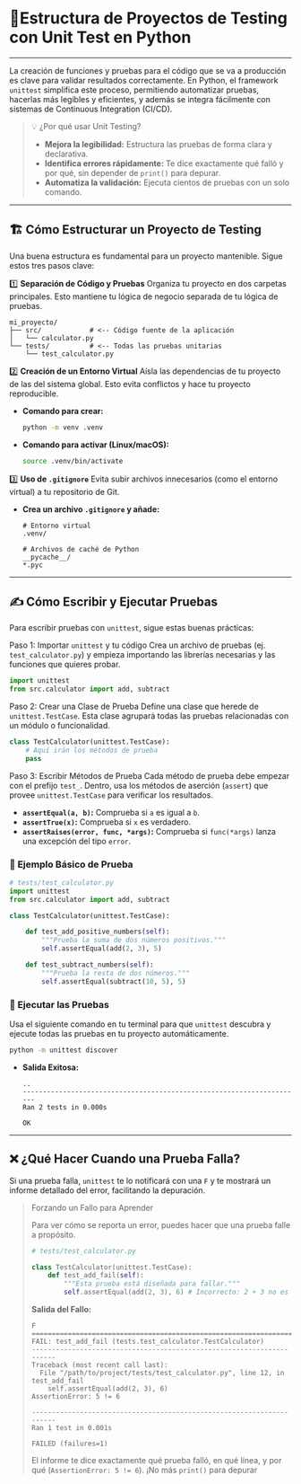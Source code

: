 # 🧪**Estructura de Proyectos de Testing con Unit Test en Python**

---

La creación de funciones y pruebas para el código que se va a producción es clave para validar resultados correctamente. En Python, el framework `unittest` simplifica este proceso, permitiendo automatizar pruebas, hacerlas más legibles y eficientes, y además se integra fácilmente con sistemas de Continuous Integration (CI/CD).

> 💡 ¿Por qué usar Unit Testing?
>
> * **Mejora la legibilidad:** Estructura las pruebas de forma clara y declarativa.
> * **Identifica errores rápidamente:** Te dice exactamente qué falló y por qué, sin depender de `print()` para depurar.
> * **Automatiza la validación:** Ejecuta cientos de pruebas con un solo comando.

---

## 🏗️ Cómo Estructurar un Proyecto de Testing

Una buena estructura es fundamental para un proyecto mantenible. Sigue estos tres pasos clave:

1️⃣ **Separación de Código y Pruebas**
Organiza tu proyecto en dos carpetas principales. Esto mantiene tu lógica de negocio separada de tu lógica de pruebas.

```
mi_proyecto/
├── src/            # <-- Código fuente de la aplicación
│   └── calculator.py
└── tests/          # <-- Todas las pruebas unitarias
    └── test_calculator.py

```

2️⃣ **Creación de un Entorno Virtual**
Aísla las dependencias de tu proyecto de las del sistema global. Esto evita conflictos y hace tu proyecto reproducible.

* **Comando para crear:**
  ```bash
  python -m venv .venv

  ```
* **Comando para activar (Linux/macOS):**
  ```bash
  source .venv/bin/activate

  ```

3️⃣ **Uso de `.gitignore`**
Evita subir archivos innecesarios (como el entorno virtual) a tu repositorio de Git.

* **Crea un archivo `.gitignore` y añade:**
  ```
  # Entorno virtual
  .venv/

  # Archivos de caché de Python
  __pycache__/
  *.pyc

  ```

---

## ✍️ Cómo Escribir y Ejecutar Pruebas

Para escribir pruebas con `unittest`, sigue estas buenas prácticas:

Paso 1: Importar `unittest` y tu código
Crea un archivo de pruebas (ej. `test_calculator.py`) y empieza importando las librerías necesarias y las funciones que quieres probar.

```python
import unittest
from src.calculator import add, subtract

```

Paso 2: Crear una Clase de Prueba
Define una clase que herede de `unittest.TestCase`. Esta clase agrupará todas las pruebas relacionadas con un módulo o funcionalidad.

```python
class TestCalculator(unittest.TestCase):
    # Aquí irán los métodos de prueba
    pass

```

Paso 3: Escribir Métodos de Prueba
Cada método de prueba debe empezar con el prefijo `test_`. Dentro, usa los métodos de aserción (`assert`) que provee `unittest.TestCase` para verificar los resultados.

* **`assertEqual(a, b)`:** Comprueba si `a` es igual a `b`.
* **`assertTrue(x)`:** Comprueba si `x` es verdadero.
* **`assertRaises(error, func, *args)`:** Comprueba si `func(*args)` lanza una excepción del tipo `error`.

### 📄 Ejemplo Básico de Prueba

```python
# tests/test_calculator.py
import unittest
from src.calculator import add, subtract

class TestCalculator(unittest.TestCase):

    def test_add_positive_numbers(self):
        """Prueba la suma de dos números positivos."""
        self.assertEqual(add(2, 3), 5)

    def test_subtract_numbers(self):
        """Prueba la resta de dos números."""
        self.assertEqual(subtract(10, 5), 5)

```

### 🚀 Ejecutar las Pruebas

Usa el siguiente comando en tu terminal para que `unittest` descubra y ejecute todas las pruebas en tu proyecto automáticamente.

```bash
python -m unittest discover

```

* **Salida Exitosa:**
  ```
  ..
  ----------------------------------------------------------------------
  Ran 2 tests in 0.000s

  OK

  ```

---

## ❌ ¿Qué Hacer Cuando una Prueba Falla?

Si una prueba falla, `unittest` te lo notificará con una `F` y te mostrará un informe detallado del error, facilitando la depuración.

> Forzando un Fallo para Aprender
>
> Para ver cómo se reporta un error, puedes hacer que una prueba falle a propósito.
>
> ```python
> # tests/test_calculator.py
>
> class TestCalculator(unittest.TestCase):
>     def test_add_fail(self):
>         """Esta prueba está diseñada para fallar."""
>         self.assertEqual(add(2, 3), 6) # Incorrecto: 2 + 3 no es 6
>
> ```
> **Salida del Fallo:**
>
> ```
> F
> ======================================================================
> FAIL: test_add_fail (tests.test_calculator.TestCalculator)
> ----------------------------------------------------------------------
> Traceback (most recent call last):
>   File "/path/to/project/tests/test_calculator.py", line 12, in test_add_fail
>     self.assertEqual(add(2, 3), 6)
> AssertionError: 5 != 6
>
> ----------------------------------------------------------------------
> Ran 1 test in 0.001s
>
> FAILED (failures=1)
>
> ```
> El informe te dice exactamente qué prueba falló, en qué línea, y por qué (`AssertionError: 5 != 6`). ¡No más `print()` para depurar
>
